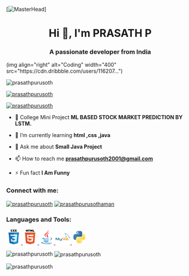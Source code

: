 [![MasterHead](https://drive.google.com/file/d/1DboUL0uEQM6BtcuYxha49wBT2-Di79HI/view?usp=sharing)]
<h1 align="center">Hi 👋, I'm PRASATH P</h1>
<h3 align="center">A passionate developer from India</h3>
(img align="right" alt="Coding" width="400" src="https://cdn.dribbble.com/users/116207...")
<p align="left"> <img src="https://komarev.com/ghpvc/?username=prasathpurusoth&label=Profile%20views&color=0e75b6&style=flat" alt="prasathpurusoth" /> </p>

<p align="left"> <a href="https://github.com/ryo-ma/github-profile-trophy"><img src="https://github-profile-trophy.vercel.app/?username=prasathpurusoth" alt="prasathpurusoth" /></a> </p>

<p align="left"> <a href="https://twitter.com/prasathpurusoth" target="blank"><img src="https://img.shields.io/twitter/follow/prasathpurusoth?logo=twitter&style=for-the-badge" alt="prasathpurusoth" /></a> </p>

- 🔭 College Mini Project **ML BASED STOCK MARKET PREDICTION BY LSTM.**

- 🌱 I’m currently learning **html ,css ,java**

- 💬 Ask me about **Small Java Project**

- 📫 How to reach me **prasathpurusoth2001@gmail.com**

- ⚡ Fun fact **I Am Funny**

<h3 align="left">Connect with me:</h3>
<p align="left">
<a href="https://twitter.com/prasathpurusoth" target="blank"><img align="center" src="https://raw.githubusercontent.com/rahuldkjain/github-profile-readme-generator/master/src/images/icons/Social/twitter.svg" alt="prasathpurusoth" height="30" width="40" /></a>
<a href="https://linkedin.com/in/prasathpurusothaman" target="blank"><img align="center" src="https://raw.githubusercontent.com/rahuldkjain/github-profile-readme-generator/master/src/images/icons/Social/linked-in-alt.svg" alt="prasathpurusothaman" height="30" width="40" /></a>
</p>

<h3 align="left">Languages and Tools:</h3>
<p align="left"> <a href="https://www.w3schools.com/css/" target="_blank" rel="noreferrer"> <img src="https://raw.githubusercontent.com/devicons/devicon/master/icons/css3/css3-original-wordmark.svg" alt="css3" width="40" height="40"/> </a> <a href="https://www.w3.org/html/" target="_blank" rel="noreferrer"> <img src="https://raw.githubusercontent.com/devicons/devicon/master/icons/html5/html5-original-wordmark.svg" alt="html5" width="40" height="40"/> </a> <a href="https://www.java.com" target="_blank" rel="noreferrer"> <img src="https://raw.githubusercontent.com/devicons/devicon/master/icons/java/java-original.svg" alt="java" width="40" height="40"/> </a> <a href="https://www.mysql.com/" target="_blank" rel="noreferrer"> <img src="https://raw.githubusercontent.com/devicons/devicon/master/icons/mysql/mysql-original-wordmark.svg" alt="mysql" width="40" height="40"/> </a> <a href="https://www.python.org" target="_blank" rel="noreferrer"> <img src="https://raw.githubusercontent.com/devicons/devicon/master/icons/python/python-original.svg" alt="python" width="40" height="40"/> </a> </p>

<p><img align="left" src="https://github-readme-stats.vercel.app/api/top-langs?username=prasathpurusoth&show_icons=true&locale=en&layout=compact" alt="prasathpurusoth" /></p>

<p>&nbsp;<img align="center" src="https://github-readme-stats.vercel.app/api?username=prasathpurusoth&show_icons=true&locale=en" alt="prasathpurusoth" /></p>

<p><img align="center" src="https://github-readme-streak-stats.herokuapp.com/?user=prasathpurusoth&" alt="prasathpurusoth" /></p>

